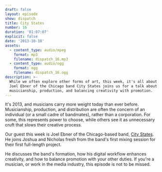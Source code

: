 ```yaml
---
draft: false
layout: episode
show: dispatch
title: City States
number: 16
duration: '01:07:07'
explicit: false
date: '2013-10-18'
assets:
  - content_type: audio/mpeg
    format: mp3
    filename: dispatch_16.mp3
  - content_type: audio/ogg
    format: ogg
    filename: dispatch_16.ogg
description: >-
  While we often explore other forms of art, this week, it's all about music.
  Joel Ebner of the Chicago band City States joins us for a talk about
  musicianship, production, and balancing creativity with promotion.
---
```

It's 2013, and musicians carry more weight today than ever before. Musicianship, production, and distribution are often the concern of an individual (or a small cadre of bandmates), rather than a corporation. For some, this represents power to choose, while others see it as unnecessary cruft that slows their creative process.

Our guest this week is Joel Ebner of the Chicago-based band, [City States](http://citystatesmusic.com). He joins Joshua and Nicholas fresh from the band's first mixing session for their first full-length project.

He discusses the band's formation, how his digital workflow enhances creativity, and how to balance promotion with your other duties. If you're a musician, or work in the media industry, this episode is not to be missed.
